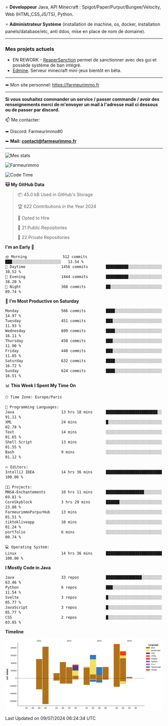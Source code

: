 ⭐ **Développeur** Java, API Minecraft : Spigot/Paper/Purpur/Bungee/Velocity, Web (HTML,CSS,JS/TS), Python.

⭐ **Administrateur Système** (installation de machine, os, docker, installation panels/database/etc, anti ddos, mise en place de nom de domaine).

---

### Mes projets actuels
- EN REWORK - [ReaperSanction](https://www.spigotmc.org/resources/reapersanction.89580/) permet de sanctionner avec des gui et possède système de ban intégré.
- [Edmine](https://edmine.net). Serveur minecraft mini-jeux bientôt en bêta.

---

➥ Mon site personnel: https://farmeurimmo.fr

---

**Si vous souhaitez commander un service / passer commande / avoir des renseignements merci de m'envoyer un mail à l'adresse mail ci dessous ou de passer par discord.**

📫 Me contacter:
 
   ➥ Discord: Farmeurimmo#0
   
   ➥ **Mail: contact@farmeurimmo.fr**

---

![Mes stats](https://github-readme-stats.farmeurimmo.fr/api?username=Farmeurimmo&count_private=true&show_icons=true&theme=radical)

<img src="https://komarev.com/ghpvc/?username=Farmeurimmo" alt="Farmeurimmo" />

<!--START_SECTION:waka-->
![Code Time](http://img.shields.io/badge/Code%20Time-1%2C412%20hrs%2041%20mins-blue)

**🐱 My GitHub Data** 

> 📦 45.0 kB Used in GitHub's Storage 
 > 
> 🏆 622 Contributions in the Year 2024
 > 
> 💼 Opted to Hire
 > 
> 📜 21 Public Repositories 
 > 
> 🔑 22 Private Repositories 
 > 
**I'm an Early 🐤** 

```text
🌞 Morning                512 commits         ███░░░░░░░░░░░░░░░░░░░░░░   13.54 % 
🌆 Daytime                1456 commits        ██████████░░░░░░░░░░░░░░░   38.52 % 
🌃 Evening                1444 commits        ██████████░░░░░░░░░░░░░░░   38.20 % 
🌙 Night                  368 commits         ██░░░░░░░░░░░░░░░░░░░░░░░   09.74 % 
```
📅 **I'm Most Productive on Saturday** 

```text
Monday                   566 commits         ████░░░░░░░░░░░░░░░░░░░░░   14.97 % 
Tuesday                  451 commits         ███░░░░░░░░░░░░░░░░░░░░░░   11.93 % 
Wednesday                609 commits         ████░░░░░░░░░░░░░░░░░░░░░   16.11 % 
Thursday                 450 commits         ███░░░░░░░░░░░░░░░░░░░░░░   11.90 % 
Friday                   448 commits         ███░░░░░░░░░░░░░░░░░░░░░░   11.85 % 
Saturday                 632 commits         ████░░░░░░░░░░░░░░░░░░░░░   16.72 % 
Sunday                   624 commits         ████░░░░░░░░░░░░░░░░░░░░░   16.51 % 
```


📊 **This Week I Spent My Time On** 

```text
🕑︎ Time Zone: Europe/Paris

💬 Programming Languages: 
Java                     13 hrs 18 mins      ███████████████████████░░   91.11 % 
XML                      24 mins             █░░░░░░░░░░░░░░░░░░░░░░░░   02.78 % 
Text                     14 mins             ░░░░░░░░░░░░░░░░░░░░░░░░░   01.65 % 
Shell Script             13 mins             ░░░░░░░░░░░░░░░░░░░░░░░░░   01.55 % 
Bash                     9 mins              ░░░░░░░░░░░░░░░░░░░░░░░░░   01.12 % 

🔥 Editors: 
IntelliJ IDEA            14 hrs 36 mins      █████████████████████████   100.00 % 

🐱‍💻 Projects: 
MNSA-Enchantements       10 hrs 11 mins      █████████████████░░░░░░░░   69.81 % 
CoreSkyblock             3 hrs 29 mins       ██████░░░░░░░░░░░░░░░░░░░   23.88 % 
FarmeurimmoPurpurHub     13 mins             ░░░░░░░░░░░░░░░░░░░░░░░░░   01.51 % 
tiktokliveapp            10 mins             ░░░░░░░░░░░░░░░░░░░░░░░░░   01.24 % 
portfolio                6 mins              ░░░░░░░░░░░░░░░░░░░░░░░░░   00.74 % 

💻 Operating System: 
Linux                    14 hrs 36 mins      █████████████████████████   100.00 % 
```

**I Mostly Code in Java** 

```text
Java                     33 repos            ████████████████░░░░░░░░░   63.46 % 
Python                   6 repos             ███░░░░░░░░░░░░░░░░░░░░░░   11.54 % 
Svelte                   3 repos             █░░░░░░░░░░░░░░░░░░░░░░░░   05.77 % 
JavaScript               3 repos             █░░░░░░░░░░░░░░░░░░░░░░░░   05.77 % 
CSS                      2 repos             █░░░░░░░░░░░░░░░░░░░░░░░░   03.85 % 
```



**Timeline**

![Lines of Code chart](https://raw.githubusercontent.com/Farmeurimmo/Farmeurimmo/main/assets/bar_graph.png)


 Last Updated on 09/07/2024 06:24:34 UTC
<!--END_SECTION:waka-->
